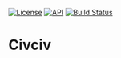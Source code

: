 [![License](https://img.shields.io/badge/License-Apache_2.0-blue.svg)](https://opensource.org/licenses/Apache-2.0) [![API](https://img.shields.io/badge/API-26%2B-brightgreen.svg?style=flat)](https://android-arsenal.com/api?level=21) [![Build Status](https://github.com/fatih-ozturk/Civciv/actions/workflows/android.yml/badge.svg)](https://github.com/fatih-ozturk/Civciv/actions/workflows/android.yml)

# Civciv

